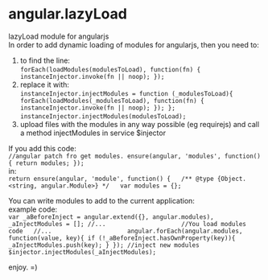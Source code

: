 angular.lazyLoad
================
  
lazyLoad module for angularjs  
In order to add dynamic loading of modules for angularjs, then you need to:   

1. to find the line:  
  `forEach(loadModules(modulesToLoad), function(fn) { instanceInjector.invoke(fn || noop); });`
2. replace it with:  
  `instanceInjector.injectModules = function (_modulesToLoad){
    forEach(loadModules(_modulesToLoad), function(fn) { instanceInjector.invoke(fn || noop); });
  };`  
  `instanceInjector.injectModules(modulesToLoad);`  
3. upload files with the modules in any way possible (eg requirejs) and call a method injectModules in service $injector

If you add this code:  
 `//angular patch fro get modules.
     ensure(angular, 'modules', function(){
        return modules;
     });`  
in:       
 `return ensure(angular, 'module', function() {  
 /** @type {Object.<string, angular.Module>} */  
    var modules = {};`  
        
You can write modules to add to the current application:  
 example code:  
 `var _aBeforeInject = angular.extend({}, angular.modules),
     _aInjectModules = [];
 //...                    
 //You load modules code  
 //...                    
 angular.forEach(angular.modules, function(value, key){
    if (!_aBeforeInject.hasOwnProperty(key)){          
      _aInjectModules.push(key);
    }
 });
 //inject new modules
 $injector.injectModules(_aInjectModules);`

enjoy.  =)

